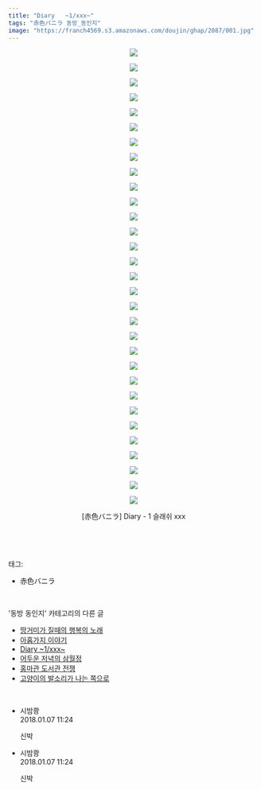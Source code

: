 ```yaml
---
title: "Diary   ~1/xxx~"
tags: "赤色バニラ 동방_동인지"
image: "https://franch4569.s3.amazonaws.com/doujin/ghap/2087/001.jpg"
---
```

<div class="article">
<p style="text-align: center; clear: none; float: none;"><img src="{{ site.imgserver2 }}/ghap/2087/001.jpg"/></p>
<p style="text-align: center; clear: none; float: none;"><img src="{{ site.imgserver2 }}/ghap/2087/002.jpg"/></p>
<p style="text-align: center; clear: none; float: none;"><img src="{{ site.imgserver2 }}/ghap/2087/003.jpg"/></p>
<p style="text-align: center; clear: none; float: none;"><img src="{{ site.imgserver2 }}/ghap/2087/004.jpg"/></p>
<p style="text-align: center; clear: none; float: none;"><img src="{{ site.imgserver2 }}/ghap/2087/005.jpg"/></p>
<p style="text-align: center; clear: none; float: none;"><img src="{{ site.imgserver2 }}/ghap/2087/006.jpg"/></p>
<p style="text-align: center; clear: none; float: none;"><img src="{{ site.imgserver2 }}/ghap/2087/007.jpg"/></p>
<p style="text-align: center; clear: none; float: none;"><img src="{{ site.imgserver2 }}/ghap/2087/008.jpg"/></p>
<p style="text-align: center; clear: none; float: none;"><img src="{{ site.imgserver2 }}/ghap/2087/009.jpg"/></p>
<p style="text-align: center; clear: none; float: none;"><img src="{{ site.imgserver2 }}/ghap/2087/010.jpg"/></p>
<p style="text-align: center; clear: none; float: none;"><img src="{{ site.imgserver2 }}/ghap/2087/011.jpg"/></p>
<p style="text-align: center; clear: none; float: none;"><img src="{{ site.imgserver2 }}/ghap/2087/012.jpg"/></p>
<p style="text-align: center; clear: none; float: none;"><img src="{{ site.imgserver2 }}/ghap/2087/013.jpg"/></p>
<p style="text-align: center; clear: none; float: none;"><img src="{{ site.imgserver2 }}/ghap/2087/014.jpg"/></p>
<p style="text-align: center; clear: none; float: none;"><img src="{{ site.imgserver2 }}/ghap/2087/015.jpg"/></p>
<p style="text-align: center; clear: none; float: none;"><img src="{{ site.imgserver2 }}/ghap/2087/016.jpg"/></p>
<p style="text-align: center; clear: none; float: none;"><img src="{{ site.imgserver2 }}/ghap/2087/017.jpg"/></p>
<p style="text-align: center; clear: none; float: none;"><img src="{{ site.imgserver2 }}/ghap/2087/018.jpg"/></p>
<p style="text-align: center; clear: none; float: none;"><img src="{{ site.imgserver2 }}/ghap/2087/019.jpg"/></p>
<p style="text-align: center; clear: none; float: none;"><img src="{{ site.imgserver2 }}/ghap/2087/020.jpg"/></p>
<p style="text-align: center; clear: none; float: none;"><img src="{{ site.imgserver2 }}/ghap/2087/021.jpg"/></p>
<p style="text-align: center; clear: none; float: none;"><img src="{{ site.imgserver2 }}/ghap/2087/022.jpg"/></p>
<p style="text-align: center; clear: none; float: none;"><img src="{{ site.imgserver2 }}/ghap/2087/023.jpg"/></p>
<p style="text-align: center; clear: none; float: none;"><img src="{{ site.imgserver2 }}/ghap/2087/024.jpg"/></p>
<p style="text-align: center; clear: none; float: none;"><img src="{{ site.imgserver2 }}/ghap/2087/025.jpg"/></p>
<p style="text-align: center; clear: none; float: none;"><img src="{{ site.imgserver2 }}/ghap/2087/026.jpg"/></p>
<p style="text-align: center; clear: none; float: none;"><img src="{{ site.imgserver2 }}/ghap/2087/027.jpg"/></p>
<p style="text-align: center; clear: none; float: none;"><img src="{{ site.imgserver2 }}/ghap/2087/028.jpg"/></p>
<p style="text-align: center; clear: none; float: none;"><img src="{{ site.imgserver2 }}/ghap/2087/029.jpg"/></p>
<p style="text-align: center; clear: none; float: none;"><img src="{{ site.imgserver2 }}/ghap/2087/030.jpg"/></p>
<p style="text-align: center; clear: none; float: none;"><img src="{{ site.imgserver2 }}/ghap/2087/031.jpg"/></p>
<p style="text-align: center; clear: none; float: none;">[赤色バニラ] Diary - 1 슬래쉬 xxx</p>
<p><br/></p>
</div><br/>
<div class="tagTrail">
<p>태그: </p>
<ul>
<li>赤色バニラ</li>
</ul>
</div><br/>
<div class="another">
<p>'동방 동인지' 카테고리의 다른 글</p>
<ul>
<li><a href="/ghap_2089">땅거미가 질때의 행복의 노래</a></li>
<li><a href="/ghap_2088">아홉가지 이야기</a></li>
<li><a href="/ghap_2087">Diary   ~1/xxx~</a></li>
<li><a href="/ghap_2086">어두운 저녁의 삼월정</a></li>
<li><a href="/ghap_2085">홍마관 도서관 전쟁</a></li>
<li><a href="/ghap_2084">고양이의 발소리가 나는 쪽으로</a></li>
</ul>
</div><br/>
<div class="cb_module cb_fluid">
<div class="cb_wrt cb_profile">
<div class="comment">
<ul>
<li class="cb_thumb_off" id="comment15168378">
<div class="cb_comment_area">
<div class="cb_info_area">
<div class="cb_section">
<span class="cb_nick_name">시밤쾅</span>
</div>
<div class="cb_section">
<span class="cb_date">2018.01.07 11:24 </span>
</div>
</div>
<div class="cb_dsc_comment">
<p class="cb_dsc">
											신박
										</p>
</div>
</div></li>
<li class="cb_thumb_off" id="comment15168379">
<div class="cb_comment_area">
<div class="cb_info_area">
<div class="cb_section">
<span class="cb_nick_name">시밤쾅</span>
</div>
<div class="cb_section">
<span class="cb_date">2018.01.07 11:24 </span>
</div>
</div>
<div class="cb_dsc_comment">
<p class="cb_dsc">
											신박
										</p>
</div>
</div></li>
</ul>
</div>
</div><!-- commentList close -->
</div><br/>
